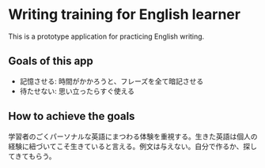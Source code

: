 # Writing training for English learner

This is a prototype application for practicing English writing.

## Goals of this app

- 記憶させる: 時間がかかろうと、フレーズを全て暗記させる
- 待たせない: 思い立ったらすぐ使える

## How to achieve the goals

学習者のごくパーソナルな英語にまつわる体験を重視する。生きた英語は個人の経験に紐づいてこそ生きていると言える。例文は与えない。自分で作るか、探してきてもらう。